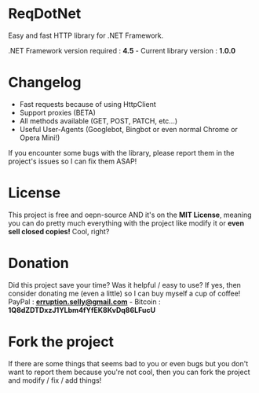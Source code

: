 # ReqDotNet
Easy and fast HTTP library for .NET Framework.

.NET Framework version required : **4.5** - Current library version : **1.0.0**

# Changelog
- Fast requests because of using HttpClient
- Support proxies (BETA)
- All methods available (GET, POST, PATCH, etc...)
- Useful User-Agents (Googlebot, Bingbot or even normal Chrome or Opera Mini!)

If you encounter some bugs with the library, please report them in the project's issues so I can fix them ASAP!

# License
This project is free and oepn-source AND it's on the **MIT License**, meaning you can do pretty much everything with the project like modify it or **even sell closed copies!** Cool, right?

# Donation
Did this project save your time? Was it helpful / easy to use? If yes, then consider donating me (even a little) so I can buy myself a cup of coffee!
PayPal : **erruption.selly@gmail.com** - Bitcoin : **1Q8dZDTDxzJ1YLbm4fYfEK8KvDq86LFucU**

# Fork the project
If there are some things that seems bad to you or even bugs but you don't want to report them because you're not cool, then you can fork the project and modify / fix / add things!
